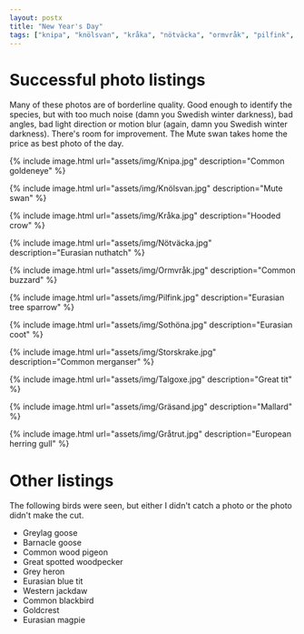 ```yaml
---
layout: postx
title: "New Year's Day"
tags: ["knipa", "knölsvan", "kråka", "nötväcka", "ormvråk", "pilfink", "sothöna", "storskrake", "talgoxe", "gräsand", "gråtrut"]
---
```

# Successful photo listings
Many of these photos are of borderline quality. Good enough to identify the
species, but with too much noise (damn you Swedish winter darkness), bad angles,
bad light direction or motion blur (again, damn you Swedish winter darkness).
There's room for improvement. The Mute swan takes home the price as best photo
of the day.

{% include image.html url="assets/img/Knipa.jpg" description="Common goldeneye" %}

{% include image.html url="assets/img/Knölsvan.jpg" description="Mute swan" %}

{% include image.html url="assets/img/Kråka.jpg" description="Hooded crow" %}

{% include image.html url="assets/img/Nötväcka.jpg" description="Eurasian nuthatch" %}

{% include image.html url="assets/img/Ormvråk.jpg" description="Common buzzard" %}

{% include image.html url="assets/img/Pilfink.jpg" description="Eurasian tree sparrow" %}

{% include image.html url="assets/img/Sothöna.jpg" description="Eurasian coot" %}

{% include image.html url="assets/img/Storskrake.jpg" description="Common merganser" %}

{% include image.html url="assets/img/Talgoxe.jpg" description="Great tit" %}

{% include image.html url="assets/img/Gräsand.jpg" description="Mallard" %}

{% include image.html url="assets/img/Gråtrut.jpg" description="European herring gull" %}

# Other listings

The following birds were seen, but either I didn't catch a photo or the photo didn't make the cut.
* Greylag goose
* Barnacle goose
* Common wood pigeon
* Great spotted woodpecker
* Grey heron
* Eurasian blue tit
* Western jackdaw
* Common blackbird
* Goldcrest
* Eurasian magpie
